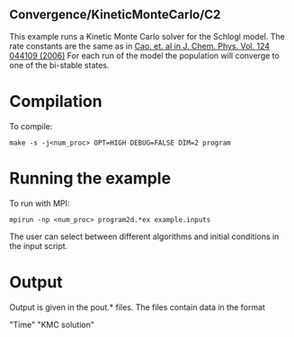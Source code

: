## Convergence/KineticMonteCarlo/C2

This example runs a Kinetic Monte Carlo solver for the Schlogl model.
The rate constants are the same as in [Cao. et. al in J. Chem. Phys. Vol. 124 044109 (2006)](https://doi.org/10.1063/1.2159468)
For each run of the model the population will converge to one of the bi-stable states. 

# Compilation

To compile:

```make -s -j<num_proc> OPT=HIGH DEBUG=FALSE DIM=2 program```

# Running the example

To run with MPI:

```mpirun -np <num_proc> program2d.*ex example.inputs```

The user can select between different algorithms and initial conditions in the input script. 

# Output

Output is given in the pout.* files.
The files contain data in the format

"Time" "KMC solution"
